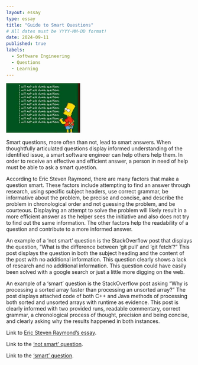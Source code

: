 ```yaml
---
layout: essay
type: essay
title: "Guide to Smart Questions"
# All dates must be YYYY-MM-DD format!
date: 2024-09-11
published: true
labels:
  - Software Engineering
  - Questions
  - Learning
---
```


<img width="200px" class="rounded float-start pe-4" src="../img/dumb-questions.png">

Smart questions, more often than not, lead to smart answers. When thoughtfully articulated questions display informed understanding of the identified issue, a smart software engineer can help others help them. In order to receive an effective and efficient answer, a person in need of help must be able to ask a smart question.

According to Eric Steven Raymond, there are many factors that make a question smart. These factors include attempting to find an answer through research, using specific subject headers, use correct grammar, be informative about the problem, be precise and concise, and describe the problem in chronological order and not guessing the problem, and be courteous. Displaying an attempt to solve the problem will likely result in a more efficient answer as the helper sees the initiative and also does not try to find out the same information. The other factors help the readability of a question and contribute to a more informed answer.

An example of a ‘not smart’ question is the StackOverflow post that displays the question, “What is the difference between ‘git pull’ and ‘git fetch’?” This post displays the question in both the subject heading and the content of the post with no additional information. This question clearly shows a lack of research and no additional information. This question could have easily been solved with a google search or just a little more digging on the web. 

An example of a ‘smart’ question is the StackOverflow post asking “Why is processing a sorted array faster than processing an unsorted array?” The post displays attached code of both C++ and Java methods of processing both sorted and unsorted arrays with runtime as evidence. This post is clearly informed with two provided runs, readable commentary, correct grammar, a chronological process of thought, precision and being concise, and clearly asking why the results happened in both instances.

Link to [Eric Steven Raymond’s essay](http://www.catb.org/esr/faqs/smart-questions.html).

Link to the [‘not smart’ question](https://stackoverflow.com/questions/292357/what-is-the-difference-between-git-pull-and-git-fetch).

Link to the [‘smart’ question](https://stackoverflow.com/questions/11227809/why-is-processing-a-sorted-array-faster-than-processing-an-unsorted-array).
